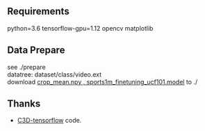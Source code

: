 ## Requirements

python=3.6 tensorflow-gpu=1.12 opencv matplotlib

## Data Prepare
   see ./prepare    
   datatree: dataset/class/video.ext    
   download [crop_mean.npy , sports1m_finetuning_ucf101.model][1] to ./


## Thanks

- [C3D-tensorflow][7] code.

[1]: https://github.com/hx173149/C3D-tensorflow
[7]: https://github.com/hx173149/C3D-tensorflow
